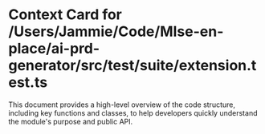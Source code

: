 # Context Card for /Users/Jammie/Code/MIse-en-place/ai-prd-generator/src/test/suite/extension.test.ts

This document provides a high-level overview of the code structure, including key functions and classes, to help developers quickly understand the module's purpose and public API.
